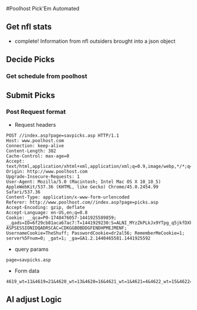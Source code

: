 #Poolhost Pick'Em Automated

## Get nfl stats
 - complete! Information from nfl outsiders brought into a json object

## Decide Picks

### Get schedule from poolhost

## Submit Picks

### Post Request format
- Request headers
```
POST //index.asp?page=savpicks.asp HTTP/1.1
Host: www.poolhost.com
Connection: keep-alive
Content-Length: 382
Cache-Control: max-age=0
Accept: text/html,application/xhtml+xml,application/xml;q=0.9,image/webp,*/*;q=0.8
Origin: http://www.poolhost.com
Upgrade-Insecure-Requests: 1
User-Agent: Mozilla/5.0 (Macintosh; Intel Mac OS X 10_10_5) AppleWebKit/537.36 (KHTML, like Gecko) Chrome/45.0.2454.99 Safari/537.36
Content-Type: application/x-www-form-urlencoded
Referer: http://www.poolhost.com//index.asp?page=picks.asp
Accept-Encoding: gzip, deflate
Accept-Language: en-US,en;q=0.8
Cookie: __qca=P0-1748476057-1441925589859; __gads=ID=6f29cb81aca67ac7:T=1441929230:S=ALNI_MYzZkPLkJx9YTpg_q5jkfDXk9I8dg; ASPSESSIONIDQADRSCAC=CDKGGBOBDDGFENDHPMEJMENF; UsernameCookie=TheShuff; PasswordCookie=dr2al56; RememberMeCookie=1; server%5Fnum=0; _gat=1; _ga=GA1.2.1440465581.1441925592
```
- query params
```
page=savpicks.asp
```
- Form data 
```
4619_wt=11&4619=21&4620_wt=13&4620=16&4621_wt=1&4621=4&4622_wt=15&4622=1&4623_wt=2&4623=10&4624_wt=4&4624=19&4625_wt=3&4625=11&4626_wt=10&4626=32&4627_wt=14&4627=24&4628_wt=7&4628=29&4629_wt=8&4629=17&4630_wt=9&4630=9&4631_wt=6&4631=15&4632=5&4632_wt=16&4633_wt=5&4633=23&4618=26&4618_wt=12&SpreadType=1&RollingDL=True&PreSeason=0&UseWeights=True&week=7&pid=825505&action=Save+Picks
```

## AI adjust Logic


